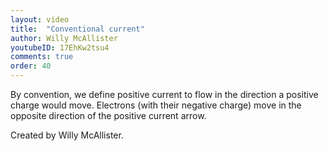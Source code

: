 ```yaml
---
layout: video
title:  "Conventional current"
author: Willy McAllister
youtubeID: 17EhKw2tsu4
comments: true
order: 40
---
```


By convention, we define positive current to flow in the direction a positive charge would move. Electrons (with their negative charge) move in the opposite direction of the positive current arrow.

Created by Willy McAllister.
